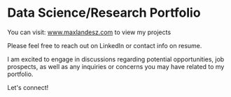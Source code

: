 # Data Science/Research Portfolio

You can visit: www.maxlandesz.com to view my projects

Please feel free to reach out on LinkedIn or contact info on resume.

I am excited to engage in discussions regarding potential opportunities, job prospects, as well as any inquiries or concerns you may have related to my portfolio.

Let's connect!


